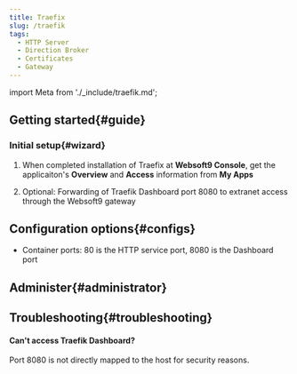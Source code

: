 ```yaml
---
title: Traefix
slug: /traefik
tags:
  - HTTP Server
  - Direction Broker
  - Certificates
  - Gateway
---
```


import Meta from './_include/traefik.md';

<Meta name="meta" />

## Getting started{#guide}

### Initial setup{#wizard}

1. When completed installation of Traefix at **Websoft9 Console**, get the applicaiton's **Overview** and **Access** information from **My Apps**  

2. Optional: Forwarding of Traefik Dashboard port 8080 to extranet access through the Websoft9 gateway

## Configuration options{#configs}

- Container ports: 80 is the HTTP service port, 8080 is the Dashboard port

## Administer{#administrator}

## Troubleshooting{#troubleshooting}

#### Can't access Traefik Dashboard?

Port 8080 is not directly mapped to the host for security reasons.
